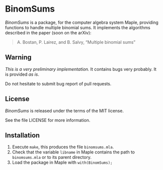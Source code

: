 BinomSums
=========

*BinomSums* is a package, for the computer algebra system Maple,
providing functions to handle multiple binomial sums.
It implements the algorithms described in the paper
(soon on the arXiv):

> A. Bostan, P. Lairez, and B. Salvy, “Multiple binomial sums”


Warning
-------

*This is a very preliminary implementation.*
It contains bugs very probably. It is provided *as is*.

Do not hesitate to submit bug report of pull requests.

License
-------

*BinomSums* is released under the terms of the MIT license.

See the file LICENSE for more information.


Installation
------------

1. Execute ```make```, this produces the file ```binomsums.mla```.
2. Check that the variable ```libname``` in Maple contains the path to ```binomsums.mla``` or to its parent directory.
3. Load the package in Maple with ```with(BinomSums);```

